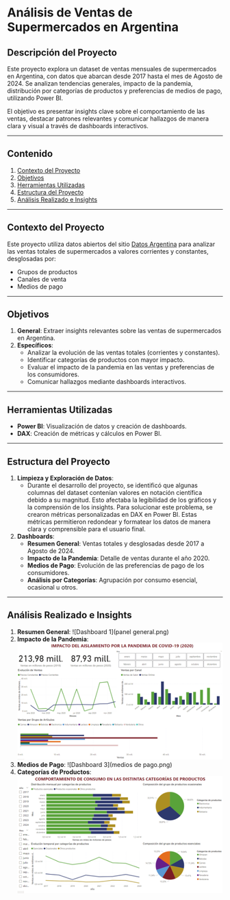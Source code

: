 # **Análisis de Ventas de Supermercados en Argentina**

## **Descripción del Proyecto**
Este proyecto explora un dataset de ventas mensuales de supermercados en Argentina, con datos que abarcan desde 2017 hasta el mes de Agosto de 2024. Se analizan tendencias generales, impacto de la pandemia, distribución por categorías de productos y preferencias de medios de pago, utilizando Power BI.

El objetivo es presentar insights clave sobre el comportamiento de las ventas, destacar patrones relevantes y comunicar hallazgos de manera clara y visual a través de dashboards interactivos.

---

## **Contenido**
1. [Contexto del Proyecto](#contexto-del-proyecto)
2. [Objetivos](#objetivos)
3. [Herramientas Utilizadas](#herramientas-utilizadas)
4. [Estructura del Proyecto](#estructura-del-proyecto)
5. [Análisis Realizado e Insights](#análisis-realizado-e-insights)

---

## **Contexto del Proyecto**
Este proyecto utiliza datos abiertos del sitio [Datos Argentina](https://datos.gob.ar/) para analizar las ventas totales de supermercados a valores corrientes y constantes, desglosadas por:
- Grupos de productos 
- Canales de venta 
- Medios de pago 

---

## **Objetivos**
1. **General**: Extraer insights relevantes sobre las ventas de supermercados en Argentina.
2. **Específicos**:
   - Analizar la evolución de las ventas totales (corrientes y constantes).
   - Identificar categorías de productos con mayor impacto.
   - Evaluar el impacto de la pandemia en las ventas y preferencias de los consumidores.
   - Comunicar hallazgos mediante dashboards interactivos.

---

## **Herramientas Utilizadas**
- **Power BI**: Visualización de datos y creación de dashboards.
- **DAX**: Creación de métricas y cálculos en Power BI.

---

## **Estructura del Proyecto**
1. **Limpieza y Exploración de Datos**:
   - Durante el desarrollo del proyecto, se identificó que algunas columnas del dataset contenían valores en notación científica debido a su magnitud. Esto afectaba la legibilidad de los gráficos y la comprensión de los insights. Para solucionar este problema, se crearon métricas personalizadas en DAX en Power BI. Estas métricas permitieron redondear y formatear los datos de manera clara y comprensible para el usuario final.
2. **Dashboards**:
   - **Resumen General**: Ventas totales y desglosadas desde 2017 a Agosto de 2024.
   - **Impacto de la Pandemia**: Detalle de ventas durante el año 2020.
   - **Medios de Pago**: Evolución de las preferencias de pago de los consumidores.
   - **Análisis por Categorías**: Agrupación por consumo esencial, ocasional u otros.

---

## **Análisis Realizado e Insights**
1. **Resumen General**:
   ![Dashboard 1](panel general.png)
2. **Impacto de la Pandemia**:
   ![Dashboard 2](pandemia.png)
3. **Medios de Pago**:
   ![Dashboard 3](medios de pago.png)
4. **Categorías de Productos**:
   ![Dashboard 4](productos.png)
